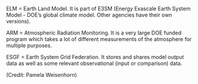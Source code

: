 ELM = Earth Land Model. It is part of E3SM (Energy Exascale Earth System Model - DOE’s global climate model. Other agencies have their own versions).

ARM = Atmospheric Radiation Monitoring. It is a very large DOE funded program which takes a lot of different measurements of the atmosphere for multiple purposes.

ESGF = Earth System Grid Federation. It stores and shares model output data as well as some relevant observational (input or comparison) data.

(Credit: Pamela Weisenhorn)
 